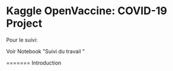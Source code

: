 Kaggle OpenVaccine: COVID-19 Project
=======

Pour le suivi:

Voir Notebook "Suivi du travail "


======= 
Introduction 
